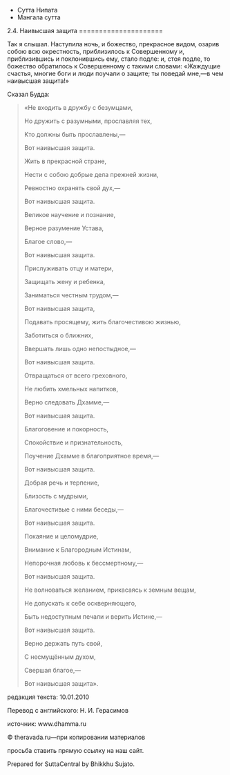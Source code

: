 









* Сутта Нипата
* Мангала сутта


2\.4\. Наивысшая защита
\=\=\=\=\=\=\=\=\=\=\=\=\=\=\=\=\=\=\=\=\=



Так я слышал\. Наступила ночь, и божество, прекрасное видом, озарив собою всю окрестность, приблизилось к Совершенному и, приблизившись и поклонившись ему, стало подле: и, стоя подле, то божество обратилось к Совершенному с такими словами: «Жаждущие счастья, многие боги и люди поучали о защите; ты поведай мне,—в чем наивысшая защита\!»


Сказал Будда:



> «Не входить в дружбу с безумцами,  
> 
> Но дружить с разумными, прославляя тех,  
> 
> Кто должны быть прославлены,—  
> 
> Вот наивысшая защита\.
> 
> 
> Жить в прекрасной стране,  
> 
> Нести с собою добрые дела прежней жизни,  
> 
> Ревностно охранять свой дух,—  
> 
> Вот наивысшая защита\.
> 
> 
> Великое научение и познание,  
> 
> Верное разумение Устава,  
> 
> Благое слово,—  
> 
> Вот наивысшая защита\.
> 
> 
> Прислуживать отцу и матери,  
> 
> Защищать жену и ребенка,  
> 
> Заниматься честным трудом,—  
> 
> Вот наивысшая защита,
> 
> 
> Подавать просящему, жить благочестивою жизнью,  
> 
> Заботиться о ближних,  
> 
> Ввершать лишь одно непостыдное,—  
> 
> Вот наивысшая защита\.
> 
> 
> Отвращаться от всего греховного,  
> 
> Не любить хмельных напитков,  
> 
> Верно следовать Дхамме,—  
> 
> Вот наивысшая защита\.
> 
> 
> Благоговение и покорность,  
> 
> Спокойствие и признательность,  
> 
> Поучение Дхамме в благоприятное время,—  
> 
> Вот наивысшая защита\.
> 
> 
> Добрая речь и терпение,  
> 
> Близость с мудрыми,  
> 
> Благочестивые с ними беседы,—  
> 
> Вот наивысшая защита\.
> 
> 
> Покаяние и целомудрие,  
> 
> Внимание к Благородным Истинам,  
> 
> Непорочная любовь к бессмертному,—  
> 
> Вот наивысшая защита\.
> 
> 
> Не волноваться желанием, прикасаясь к земным вещам,  
> 
> Не допускать к себе оскверняющего,  
> 
> Быть недоступным печали и верить Истине,—  
> 
> Вот наивысшая защита\.
> 
> 
> Верно держать путь свой,  
> 
> С несмущённым духом,  
> 
> Свершая благое,—  
> 
> Вот наивысшая защита»\.



редакция текста: 10\.01\.2010


Перевод с английского: Н\. И\. Герасимов


источник: www\.dhamma\.ru


© theravada\.ru—при копировании материалов


просьба ставить прямую ссылку на наш сайт\.


Prepared for SuttaCentral by Bhikkhu Sujato\.






